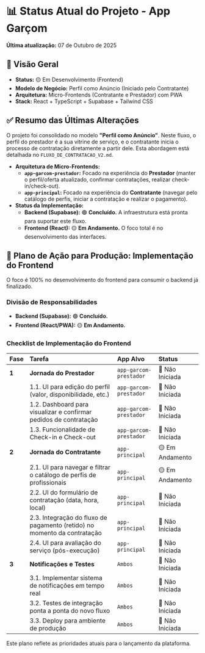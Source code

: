 # 📊 Status Atual do Projeto - App Garçom

**Última atualização:** 07 de Outubro de 2025

## 🎯 Visão Geral

- **Status:** 🟡 Em Desenvolvimento (Frontend)
- **Modelo de Negócio:** Perfil como Anúncio (Iniciado pelo Contratante)
- **Arquitetura:** Micro-Frontends (Contratante e Prestador) com PWA
- **Stack:** React + TypeScript + Supabase + Tailwind CSS

## ✅ Resumo das Últimas Alterações

O projeto foi consolidado no modelo **"Perfil como Anúncio"**. Neste fluxo, o perfil do prestador é a sua vitrine de serviço, e o contratante inicia o processo de contratação diretamente a partir dele. Esta abordagem está detalhada no `FLUXO_DE_CONTRATACAO_V2.md`.

- **Arquitetura de Micro-Frontends:**
  - **`app-garcom-prestador`:** Focado na experiência do **Prestador** (manter o perfil/oferta atualizado, confirmar contratações, realizar check-in/check-out).
  - **`app-principal`:** Focado na experiência do **Contratante** (navegar pelo catálogo de perfis, iniciar a contratação e realizar o pagamento).
- **Status da Implementação:**
  - **Backend (Supabase):** 🟢 **Concluído.** A infraestrutura está pronta para suportar este fluxo.
  - **Frontend (React):** 🟡 **Em Andamento.** O foco total é no desenvolvimento das interfaces.

## 🚀 Plano de Ação para Produção: Implementação do Frontend

O foco é 100% no desenvolvimento do frontend para consumir o backend já finalizado.

### Divisão de Responsabilidades

- **Backend (Supabase):** 🟢 **Concluído.**
- **Frontend (React/PWA):** 🟡 **Em Andamento.**

### Checklist de Implementação do Frontend

| Fase | Tarefa | App Alvo | Status |
| :--- | :--- | :--- | :--- |
| **1** | **Jornada do Prestador** | `app-garcom-prestador` | 🔴 Não Iniciada |
| | 1.1. UI para edição do perfil (valor, disponibilidade, etc.) | `app-garcom-prestador` | 🔴 Não Iniciada |
| | 1.2. Dashboard para visualizar e confirmar pedidos de contratação | `app-garcom-prestador` | 🔴 Não Iniciada |
| | 1.3. Funcionalidade de Check-in e Check-out | `app-garcom-prestador` | 🔴 Não Iniciada |
| **2** | **Jornada do Contratante** | `app-principal` | 🟡 Em Andamento |
| | 2.1. UI para navegar e filtrar o catálogo de perfis de profissionais | `app-principal` | 🟡 Em Andamento |
| | 2.2. UI do formulário de contratação (data, hora, local) | `app-principal` | 🔴 Não Iniciada |
| | 2.3. Integração do fluxo de pagamento (retido) no momento da contratação | `app-principal` | 🔴 Não Iniciada |
| | 2.4. UI para avaliação do serviço (pós-execução) | `app-principal` | 🔴 Não Iniciada |
| **3** | **Notificações e Testes** | `Ambos` | 🔴 Não Iniciada |
| | 3.1. Implementar sistema de notificações em tempo real | `Ambos` | 🔴 Não Iniciada |
| | 3.2. Testes de integração ponta a ponta do novo fluxo | `Ambos` | 🔴 Não Iniciada |
| | 3.3. Deploy para ambiente de produção | `Ambos` | 🔴 Não Iniciada |

Este plano reflete as prioridades atuais para o lançamento da plataforma.
